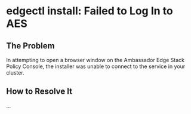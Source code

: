 # edgectl install: Failed to Log In to AES 

## The Problem

In attempting to open a browser window on the Ambassador Edge Stack Policy Console, the installer was unable
to connect to the service in your cluster.

## How to Resolve It

...

